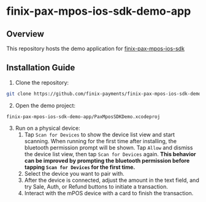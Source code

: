 # finix-pax-mpos-ios-sdk-demo-app



## Overview
This repository hosts the demo application for [finix-pax-mpos-ios-sdk](https://github.com/finix-payments/finix-pax-mpos-ios-sdk)

## Installation Guide
1. Clone the repository:
```bash
git clone https://github.com/finix-payments/finix-pax-mpos-ios-sdk-demo-app.git
```
2. Open the demo project:
```
finix-pax-mpos-ios-sdk-demo-app/PaxMposSDKDemo.xcodeproj
```
3. Run on a physical device:
    1. Tap `Scan for Devices` to show the device list view and start scanning.
     When running for the first time after installing, the bluetooth permission prompt will be shown.
     Tap `Allow` and dismiss the device list view, then tap `Scan for Devices` again.
     **This behavior can be improved by prompting the bluetooth permission before tapping `Scan for Devices`
     for the first time.**
    2. Select the device you want to pair with.
    3. After the device is connected, adjust the amount in the text field, and try Sale, Auth, or Refund buttons
       to initiate a transaction.
    4. Interact with the mPOS device with a card to finish the transaction.
